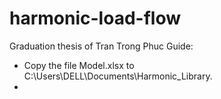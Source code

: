 # harmonic-load-flow
Graduation thesis of Tran Trong Phuc
Guide:
  - Copy the file Model.xlsx to C:\Users\DELL\Documents\Harmonic_Library.
  - 
